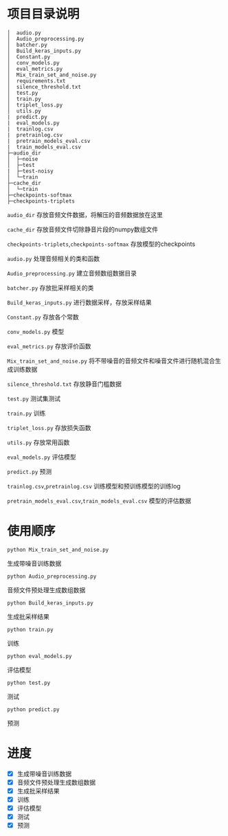 # 项目目录说明
```
│  audio.py
│  Audio_preprocessing.py
│  batcher.py
│  Build_keras_inputs.py
│  Constant.py
│  conv_models.py
│  eval_metrics.py
│  Mix_train_set_and_noise.py
│  requirements.txt
│  silence_threshold.txt
│  test.py
│  train.py
│  triplet_loss.py
│  utils.py
|  predict.py
|  eval_models.py
|  trainlog.csv
|  pretrainlog.csv
|  pretrain_models_eval.csv
|  train_models_eval.csv
├─audio_dir
│  ├─noise
│  ├─test
|  ├─test-noisy
│  └─train       
├─cache_dir
│  └─train   
├─checkpoints-softmax
├─checkpoints-triplets
```
`audio_dir` 存放音频文件数据，将解压的音频数据放在这里

`cache_dir` 存放音频文件切除静音片段的numpy数组文件

`checkpoints-triplets`,`checkpoints-softmax` 存放模型的checkpoints

`audio.py` 处理音频相关的类和函数

`Audio_preprocessing.py` 建立音频数组数据目录

`batcher.py` 存放批采样相关的类

`Build_keras_inputs.py` 进行数据采样，存放采样结果

`Constant.py` 存放各个常数

`conv_models.py` 模型

`eval_metrics.py` 存放评价函数

`Mix_train_set_and_noise.py` 将不带噪音的音频文件和噪音文件进行随机混合生成训练数据

`silence_threshold.txt` 存放静音门槛数据

`test.py` 测试集测试

`train.py` 训练

`triplet_loss.py` 存放损失函数

`utils.py` 存放常用函数

`eval_models.py` 评估模型

`predict.py` 预测

`trainlog.csv`,`pretrainlog.csv` 训练模型和预训练模型的训练log

`pretrain_models_eval.csv`,`train_models_eval.csv` 模型的评估数据
# 使用顺序

```shell
python Mix_train_set_and_noise.py
```
生成带噪音训练数据
```shell
python Audio_preprocessing.py
```
音频文件预处理生成数组数据
```shell
python Build_keras_inputs.py
```
生成批采样结果
```shell
python train.py
```
训练
```shell
python eval_models.py
```
评估模型
```shell
python test.py
```
测试
```shell
python predict.py
```
预测

# 进度

- [x] 生成带噪音训练数据
- [x] 音频文件预处理生成数组数据
- [x] 生成批采样结果
- [x] 训练
- [x] 评估模型
- [x] 测试
- [x] 预测